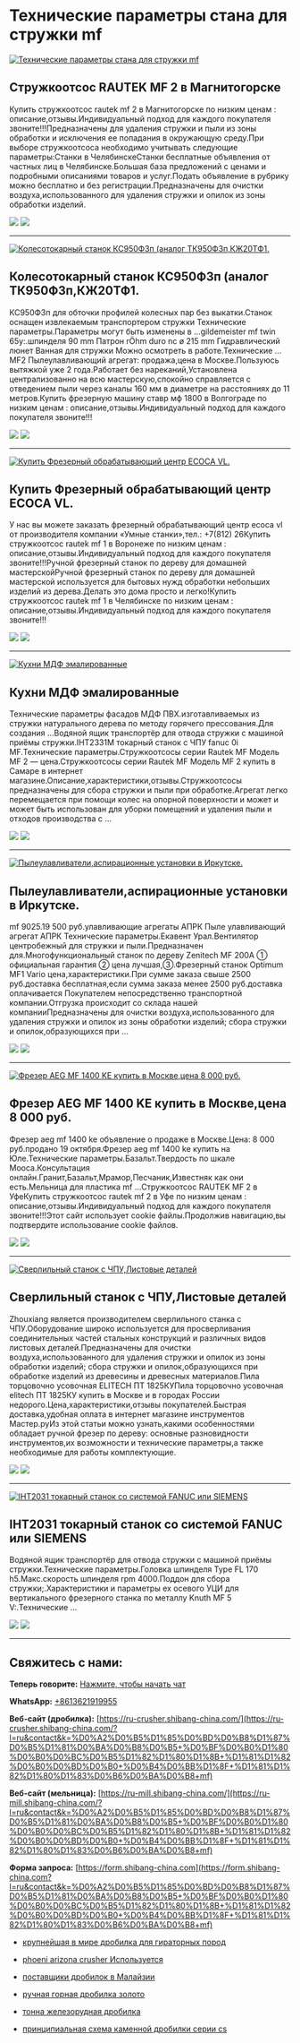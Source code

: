# Технические параметры стана для стружки mf

<a href="https://swt.shibang-china.com/?l=ru&img&k=%D0%A2%D0%B5%D1%85%D0%BD%D0%B8%D1%87%D0%B5%D1%81%D0%BA%D0%B8%D0%B5+%D0%BF%D0%B0%D1%80%D0%B0%D0%BC%D0%B5%D1%82%D1%80%D1%8B+%D1%81%D1%82%D0%B0%D0%BD%D0%B0+%D0%B4%D0%BB%D1%8F+%D1%81%D1%82%D1%80%D1%83%D0%B6%D0%BA%D0%B8+mf" target="_blank">![Технические параметры стана для стружки mf](http://static.shibang-china.com/all-800x300/1322.jpg)</a>

## Стружкоотсос RAUTEK MF 2 в Магнитогорске
Купить стружкоотсос rautek mf 2 в Магнитогорске по низким ценам : описание,отзывы.Индивидуальный подход для каждого покупателя звоните!!!Предназначены для удаления стружки и пыли из зоны обработки и исключения ее попадания в окружающую среду.При выборе стружкоотсоса необходимо учитывать следующие параметры:Станки в ЧелябинскеСтанки бесплатные объявления от частных лиц в Челябинске.Большая база предложений с ценами и подробными описаниями товаров и услуг.Подать объявление в рубрику можно бесплатно и без регистрации.Предназначены для очистки воздуха,использованного для удаления стружки и опилок из зоны обработки изделий.


<a href="https://whatsapp.shibangsoft.com/WhatsApp.php" target="_blank" title="WhatsApp">![](http://static.shibang-china.com/icon/whatsapp.png)</a> <a href="https://swt.shibang-china.com/?l=ru&icon&k=%D0%A2%D0%B5%D1%85%D0%BD%D0%B8%D1%87%D0%B5%D1%81%D0%BA%D0%B8%D0%B5+%D0%BF%D0%B0%D1%80%D0%B0%D0%BC%D0%B5%D1%82%D1%80%D1%8B+%D1%81%D1%82%D0%B0%D0%BD%D0%B0+%D0%B4%D0%BB%D1%8F+%D1%81%D1%82%D1%80%D1%83%D0%B6%D0%BA%D0%B8+mf" target="_blank">![](http://static.shibang-china.com/icon/chat-ru.png)</a>

---

<a href="https://swt.shibang-china.com/?l=ru&img&k=%D0%A2%D0%B5%D1%85%D0%BD%D0%B8%D1%87%D0%B5%D1%81%D0%BA%D0%B8%D0%B5+%D0%BF%D0%B0%D1%80%D0%B0%D0%BC%D0%B5%D1%82%D1%80%D1%8B+%D1%81%D1%82%D0%B0%D0%BD%D0%B0+%D0%B4%D0%BB%D1%8F+%D1%81%D1%82%D1%80%D1%83%D0%B6%D0%BA%D0%B8+mf" target="_blank">![Колесотокарный станок КС950Ф3п (аналог ТК950Ф3п,КЖ20ТФ1.](http://static.shibang-china.com/all-800x300/820.jpg)</a>

## Колесотокарный станок КС950Ф3п (аналог ТК950Ф3п,КЖ20ТФ1.
КС950Ф3п для обточки профилей колесных пар без выкатки.Станок оснащен извлекаемым транспортером стружки Технические параметры.Параметры могут быть изменены в …gildemeister mf twin 65y:.шпинделя 90 mm Патрон r&#214;hm duro nc &#248; 215 mm Гидравлический люнет Ванная для стружки Можно осмотреть в работе.Технические …MF2 Пылеулавливающий агрегат: продажа,цена в Москве.Пользуюсь вытяжкой уже 2 года.Работает без нареканий,Установлена централизованно на всю мастерскую,спокойно справляется с отведением пыли через каналы 160 мм в диаметре на расстояниях до 11 метров.Купить фрезерную машину ставр мф 1800 в Волгограде по низким ценам : описание,отзывы.Индивидуальный подход для каждого покупателя звоните!!!


<a href="https://whatsapp.shibangsoft.com/WhatsApp.php" target="_blank" title="WhatsApp">![](http://static.shibang-china.com/icon/whatsapp.png)</a> <a href="https://swt.shibang-china.com/?l=ru&icon&k=%D0%A2%D0%B5%D1%85%D0%BD%D0%B8%D1%87%D0%B5%D1%81%D0%BA%D0%B8%D0%B5+%D0%BF%D0%B0%D1%80%D0%B0%D0%BC%D0%B5%D1%82%D1%80%D1%8B+%D1%81%D1%82%D0%B0%D0%BD%D0%B0+%D0%B4%D0%BB%D1%8F+%D1%81%D1%82%D1%80%D1%83%D0%B6%D0%BA%D0%B8+mf" target="_blank">![](http://static.shibang-china.com/icon/chat-ru.png)</a>

---

<a href="https://swt.shibang-china.com/?l=ru&img&k=%D0%A2%D0%B5%D1%85%D0%BD%D0%B8%D1%87%D0%B5%D1%81%D0%BA%D0%B8%D0%B5+%D0%BF%D0%B0%D1%80%D0%B0%D0%BC%D0%B5%D1%82%D1%80%D1%8B+%D1%81%D1%82%D0%B0%D0%BD%D0%B0+%D0%B4%D0%BB%D1%8F+%D1%81%D1%82%D1%80%D1%83%D0%B6%D0%BA%D0%B8+mf" target="_blank">![Купить Фрезерный обрабатывающий центр ECOCA VL.](http://static.shibang-china.com/all-800x300/1414.jpg)</a>

## Купить Фрезерный обрабатывающий центр ECOCA VL.
У нас вы можете заказать фрезерный обрабатывающий центр ecoca vl от производителя компании &#171;Умные станки&#187;,тел.: +7(812) 26Купить стружкоотсос rautek mf 1 в Воронеже по низким ценам : описание,отзывы.Индивидуальный подход для каждого покупателя звоните!!!Ручной фрезерный станок по дереву для домашней мастерскойРучной фрезерный станок по дереву для домашней мастерской используется для бытовых нужд обработки небольших изделий из дерева.Делать это дома просто и легко!Купить стружкоотсос rautek mf 1 в Челябинске по низким ценам : описание,отзывы.Индивидуальный подход для каждого покупателя звоните!!!


<a href="https://whatsapp.shibangsoft.com/WhatsApp.php" target="_blank" title="WhatsApp">![](http://static.shibang-china.com/icon/whatsapp.png)</a> <a href="https://swt.shibang-china.com/?l=ru&icon&k=%D0%A2%D0%B5%D1%85%D0%BD%D0%B8%D1%87%D0%B5%D1%81%D0%BA%D0%B8%D0%B5+%D0%BF%D0%B0%D1%80%D0%B0%D0%BC%D0%B5%D1%82%D1%80%D1%8B+%D1%81%D1%82%D0%B0%D0%BD%D0%B0+%D0%B4%D0%BB%D1%8F+%D1%81%D1%82%D1%80%D1%83%D0%B6%D0%BA%D0%B8+mf" target="_blank">![](http://static.shibang-china.com/icon/chat-ru.png)</a>

---

<a href="https://swt.shibang-china.com/?l=ru&img&k=%D0%A2%D0%B5%D1%85%D0%BD%D0%B8%D1%87%D0%B5%D1%81%D0%BA%D0%B8%D0%B5+%D0%BF%D0%B0%D1%80%D0%B0%D0%BC%D0%B5%D1%82%D1%80%D1%8B+%D1%81%D1%82%D0%B0%D0%BD%D0%B0+%D0%B4%D0%BB%D1%8F+%D1%81%D1%82%D1%80%D1%83%D0%B6%D0%BA%D0%B8+mf" target="_blank">![Кухни МДФ эмалированные](http://static.shibang-china.com/all-800x300/1390.jpg)</a>

## Кухни МДФ эмалированные
Технические параметры фасадов МДФ ПВХ.изготавливаемых из стружки натурального дерева по методу горячего прессования.Для создания …Водяной ящик транспортёр для отвода стружки с машиной приёмы стружки.IHT2331M токарный станок с ЧПУ fanuc 0i MF.Технические параметры.Стружкоотсосы серии Rautek MF Модель MF 2 — цена.Стружкоотсосы серии Rautek MF Модель MF 2 купить в Самаре в интернет магазине.Описание,характеристики,отзывы.Стружкоотсосы предназначены для сбора стружки и пыли при обработке.Агрегат легко перемещается при помощи колес на опорной поверхности и может и может быть использован для уборки помещений и удаления пыли и отходов производства с …


<a href="https://whatsapp.shibangsoft.com/WhatsApp.php" target="_blank" title="WhatsApp">![](http://static.shibang-china.com/icon/whatsapp.png)</a> <a href="https://swt.shibang-china.com/?l=ru&icon&k=%D0%A2%D0%B5%D1%85%D0%BD%D0%B8%D1%87%D0%B5%D1%81%D0%BA%D0%B8%D0%B5+%D0%BF%D0%B0%D1%80%D0%B0%D0%BC%D0%B5%D1%82%D1%80%D1%8B+%D1%81%D1%82%D0%B0%D0%BD%D0%B0+%D0%B4%D0%BB%D1%8F+%D1%81%D1%82%D1%80%D1%83%D0%B6%D0%BA%D0%B8+mf" target="_blank">![](http://static.shibang-china.com/icon/chat-ru.png)</a>

---

<a href="https://swt.shibang-china.com/?l=ru&img&k=%D0%A2%D0%B5%D1%85%D0%BD%D0%B8%D1%87%D0%B5%D1%81%D0%BA%D0%B8%D0%B5+%D0%BF%D0%B0%D1%80%D0%B0%D0%BC%D0%B5%D1%82%D1%80%D1%8B+%D1%81%D1%82%D0%B0%D0%BD%D0%B0+%D0%B4%D0%BB%D1%8F+%D1%81%D1%82%D1%80%D1%83%D0%B6%D0%BA%D0%B8+mf" target="_blank">![Пылеулавливатели,аспирационные установки в Иркутске.](http://static.shibang-china.com/all-800x300/640.jpg)</a>

## Пылеулавливатели,аспирационные установки в Иркутске.
mf 9025.19 500 руб.улавливающие агрегаты АПРК Пыле улавливающий агрегат АПРК Технические параметры.Екавент Урал.Вентилятор центробежный для стружки и пыли.Предназначен для.Многофункциональный станок по дереву Zenitech MF 200A ① официальная гарантия ② цена лучшая,③.Фрезерный станок Optimum MF1 Vario цена,характеристики.При сумме заказа свыше 2500 руб.доставка бесплатная,если сумма заказа менее 2500 руб.доставка оплачивается Покупателем непосредственно транспортной компании.Отгрузка происходит со склада нашей компанииПредназначены для очистки воздуха,использованного для удаления стружки и опилок из зоны обработки изделий; сбора стружки и опилок,образующихся при …


<a href="https://whatsapp.shibangsoft.com/WhatsApp.php" target="_blank" title="WhatsApp">![](http://static.shibang-china.com/icon/whatsapp.png)</a> <a href="https://swt.shibang-china.com/?l=ru&icon&k=%D0%A2%D0%B5%D1%85%D0%BD%D0%B8%D1%87%D0%B5%D1%81%D0%BA%D0%B8%D0%B5+%D0%BF%D0%B0%D1%80%D0%B0%D0%BC%D0%B5%D1%82%D1%80%D1%8B+%D1%81%D1%82%D0%B0%D0%BD%D0%B0+%D0%B4%D0%BB%D1%8F+%D1%81%D1%82%D1%80%D1%83%D0%B6%D0%BA%D0%B8+mf" target="_blank">![](http://static.shibang-china.com/icon/chat-ru.png)</a>

---

<a href="https://swt.shibang-china.com/?l=ru&img&k=%D0%A2%D0%B5%D1%85%D0%BD%D0%B8%D1%87%D0%B5%D1%81%D0%BA%D0%B8%D0%B5+%D0%BF%D0%B0%D1%80%D0%B0%D0%BC%D0%B5%D1%82%D1%80%D1%8B+%D1%81%D1%82%D0%B0%D0%BD%D0%B0+%D0%B4%D0%BB%D1%8F+%D1%81%D1%82%D1%80%D1%83%D0%B6%D0%BA%D0%B8+mf" target="_blank">![Фрезер AEG MF 1400 KE купить в Москве,цена 8 000 руб.](http://static.shibang-china.com/all-800x300/391.jpg)</a>

## Фрезер AEG MF 1400 KE купить в Москве,цена 8 000 руб.
Фрезер aeg mf 1400 ke объявление о продаже в Москве.Цена: 8 000 руб.продано 19 октября.Фрезер aeg mf 1400 ke купить на Юле.Технические параметры.Базальт.Твердость по шкале Мооса.Консультация онлайн.Гранит,Базальт,Мрамор,Песчаник,Известняк как они есть.Мельница для пластика mf …Стружкоотсос RAUTEK MF 2 в УфеКупить стружкоотсос rautek mf 2 в Уфе по низким ценам : описание,отзывы.Индивидуальный подход для каждого покупателя звоните!!!Этот сайт использует cookie файлы.Продолжив навигацию,вы подтвердите использование cookie файлов.


<a href="https://whatsapp.shibangsoft.com/WhatsApp.php" target="_blank" title="WhatsApp">![](http://static.shibang-china.com/icon/whatsapp.png)</a> <a href="https://swt.shibang-china.com/?l=ru&icon&k=%D0%A2%D0%B5%D1%85%D0%BD%D0%B8%D1%87%D0%B5%D1%81%D0%BA%D0%B8%D0%B5+%D0%BF%D0%B0%D1%80%D0%B0%D0%BC%D0%B5%D1%82%D1%80%D1%8B+%D1%81%D1%82%D0%B0%D0%BD%D0%B0+%D0%B4%D0%BB%D1%8F+%D1%81%D1%82%D1%80%D1%83%D0%B6%D0%BA%D0%B8+mf" target="_blank">![](http://static.shibang-china.com/icon/chat-ru.png)</a>

---

<a href="https://swt.shibang-china.com/?l=ru&img&k=%D0%A2%D0%B5%D1%85%D0%BD%D0%B8%D1%87%D0%B5%D1%81%D0%BA%D0%B8%D0%B5+%D0%BF%D0%B0%D1%80%D0%B0%D0%BC%D0%B5%D1%82%D1%80%D1%8B+%D1%81%D1%82%D0%B0%D0%BD%D0%B0+%D0%B4%D0%BB%D1%8F+%D1%81%D1%82%D1%80%D1%83%D0%B6%D0%BA%D0%B8+mf" target="_blank">![Сверлильный станок с ЧПУ,Листовые деталей](http://static.shibang-china.com/all-800x300/452.jpg)</a>

## Сверлильный станок с ЧПУ,Листовые деталей
Zhouxiang является производителем сверлильного станка с ЧПУ.Оборудование широко используется для просверливания соединительных частей стальных конструкций и различных видов листовых деталей.Предназначены для очистки воздуха,использованного для удаления стружки и опилок из зоны обработки изделий; сбора стружки и опилок,образующихся при обработке изделий из древесины и древесных материалов.Пила торцовочно усовочная ELITECH ПТ 1825КУПила торцовочно усовочная elitech ПТ 1825КУ купить в Москве и в городах России недорого.Цена,характеристики,отзывы покупателей.Быстрая доставка,удобная оплата в интернет магазине инструментов Мастер.руИз этой статьи можно узнать,какими особенностями обладает ручной фрезер по дереву: основные разновидности инструментов,их возможности и технические параметры,а также необходимые для работы комплектующие.


<a href="https://whatsapp.shibangsoft.com/WhatsApp.php" target="_blank" title="WhatsApp">![](http://static.shibang-china.com/icon/whatsapp.png)</a> <a href="https://swt.shibang-china.com/?l=ru&icon&k=%D0%A2%D0%B5%D1%85%D0%BD%D0%B8%D1%87%D0%B5%D1%81%D0%BA%D0%B8%D0%B5+%D0%BF%D0%B0%D1%80%D0%B0%D0%BC%D0%B5%D1%82%D1%80%D1%8B+%D1%81%D1%82%D0%B0%D0%BD%D0%B0+%D0%B4%D0%BB%D1%8F+%D1%81%D1%82%D1%80%D1%83%D0%B6%D0%BA%D0%B8+mf" target="_blank">![](http://static.shibang-china.com/icon/chat-ru.png)</a>

---

<a href="https://swt.shibang-china.com/?l=ru&img&k=%D0%A2%D0%B5%D1%85%D0%BD%D0%B8%D1%87%D0%B5%D1%81%D0%BA%D0%B8%D0%B5+%D0%BF%D0%B0%D1%80%D0%B0%D0%BC%D0%B5%D1%82%D1%80%D1%8B+%D1%81%D1%82%D0%B0%D0%BD%D0%B0+%D0%B4%D0%BB%D1%8F+%D1%81%D1%82%D1%80%D1%83%D0%B6%D0%BA%D0%B8+mf" target="_blank">![IHT2031 токарный станок со системой FANUC или SIEMENS](http://static.shibang-china.com/all-800x300/232.jpg)</a>

## IHT2031 токарный станок со системой FANUC или SIEMENS
Водяной ящик транспортёр для отвода стружки с машиной приёмы стружки.Технические параметры.Головка шпинделя Type FL 170 h5.Макс.скорость шпинделя rpm 4000.Поддон для сбора стружки;.Характеристики и параметры ех осевого УЦИ для вертикального фрезерного станка по металлу Knuth MF 5 V:.Технические …

<a href="https://whatsapp.shibangsoft.com/WhatsApp.php" target="_blank" title="WhatsApp">![](http://static.shibang-china.com/icon/whatsapp.png)</a> <a href="https://swt.shibang-china.com/?l=ru&icon&k=%D0%A2%D0%B5%D1%85%D0%BD%D0%B8%D1%87%D0%B5%D1%81%D0%BA%D0%B8%D0%B5+%D0%BF%D0%B0%D1%80%D0%B0%D0%BC%D0%B5%D1%82%D1%80%D1%8B+%D1%81%D1%82%D0%B0%D0%BD%D0%B0+%D0%B4%D0%BB%D1%8F+%D1%81%D1%82%D1%80%D1%83%D0%B6%D0%BA%D0%B8+mf" target="_blank">![](http://static.shibang-china.com/icon/chat-ru.png)</a>

---
## Свяжитесь с нами:

**Теперь говорите:** [Нажмите, чтобы начать чат](https://swt.shibang-china.com?l=ru&contact&k=%D0%A2%D0%B5%D1%85%D0%BD%D0%B8%D1%87%D0%B5%D1%81%D0%BA%D0%B8%D0%B5+%D0%BF%D0%B0%D1%80%D0%B0%D0%BC%D0%B5%D1%82%D1%80%D1%8B+%D1%81%D1%82%D0%B0%D0%BD%D0%B0+%D0%B4%D0%BB%D1%8F+%D1%81%D1%82%D1%80%D1%83%D0%B6%D0%BA%D0%B8+mf)

**WhatsApp:**  [+8613621919955](https://whatsapp.shibangsoft.com/WhatsApp.php)

**Веб-сайт (дробилка):** [https://ru-crusher.shibang-china.com/](https://ru-crusher.shibang-china.com/?l=ru&contact&k=%D0%A2%D0%B5%D1%85%D0%BD%D0%B8%D1%87%D0%B5%D1%81%D0%BA%D0%B8%D0%B5+%D0%BF%D0%B0%D1%80%D0%B0%D0%BC%D0%B5%D1%82%D1%80%D1%8B+%D1%81%D1%82%D0%B0%D0%BD%D0%B0+%D0%B4%D0%BB%D1%8F+%D1%81%D1%82%D1%80%D1%83%D0%B6%D0%BA%D0%B8+mf)

**Веб-сайт (мельница):** [https://ru-mill.shibang-china.com/](https://ru-mill.shibang-china.com/?l=ru&contact&k=%D0%A2%D0%B5%D1%85%D0%BD%D0%B8%D1%87%D0%B5%D1%81%D0%BA%D0%B8%D0%B5+%D0%BF%D0%B0%D1%80%D0%B0%D0%BC%D0%B5%D1%82%D1%80%D1%8B+%D1%81%D1%82%D0%B0%D0%BD%D0%B0+%D0%B4%D0%BB%D1%8F+%D1%81%D1%82%D1%80%D1%83%D0%B6%D0%BA%D0%B8+mf)

**Форма запроса:** [https://form.shibang-china.com](https://form.shibang-china.com?l=ru&contact&k=%D0%A2%D0%B5%D1%85%D0%BD%D0%B8%D1%87%D0%B5%D1%81%D0%BA%D0%B8%D0%B5+%D0%BF%D0%B0%D1%80%D0%B0%D0%BC%D0%B5%D1%82%D1%80%D1%8B+%D1%81%D1%82%D0%B0%D0%BD%D0%B0+%D0%B4%D0%BB%D1%8F+%D1%81%D1%82%D1%80%D1%83%D0%B6%D0%BA%D0%B8+mf)

* [крупнейшая в мире дробилка для гираторных пород](../121/%D0%BA%D1%80%D1%83%D0%BF%D0%BD%D0%B5%D0%B9%D1%88%D0%B0%D1%8F%20%D0%B2%20%D0%BC%D0%B8%D1%80%D0%B5%20%D0%B4%D1%80%D0%BE%D0%B1%D0%B8%D0%BB%D0%BA%D0%B0%20%D0%B4%D0%BB%D1%8F%20%D0%B3%D0%B8%D1%80%D0%B0%D1%82%D0%BE%D1%80%D0%BD%D1%8B%D1%85%20%D0%BF%D0%BE%D1%80%D0%BE%D0%B4.md)

* [phoeni arizona crusher Используется](../123/phoeni%20arizona%20crusher%20%D0%98%D1%81%D0%BF%D0%BE%D0%BB%D1%8C%D0%B7%D1%83%D0%B5%D1%82%D1%81%D1%8F.md)

* [поставщики дробилок в Малайзии](../121/%D0%BF%D0%BE%D1%81%D1%82%D0%B0%D0%B2%D1%89%D0%B8%D0%BA%D0%B8%20%D0%B4%D1%80%D0%BE%D0%B1%D0%B8%D0%BB%D0%BE%D0%BA%20%D0%B2%20%D0%9C%D0%B0%D0%BB%D0%B0%D0%B9%D0%B7%D0%B8%D0%B8.md)

* [ручная горная дробилка золото](../123/%D1%80%D1%83%D1%87%D0%BD%D0%B0%D1%8F%20%D0%B3%D0%BE%D1%80%D0%BD%D0%B0%D1%8F%20%D0%B4%D1%80%D0%BE%D0%B1%D0%B8%D0%BB%D0%BA%D0%B0%20%D0%B7%D0%BE%D0%BB%D0%BE%D1%82%D0%BE.md)

* [тонна железорудная дробилка](../124/%D1%82%D0%BE%D0%BD%D0%BD%D0%B0%20%D0%B6%D0%B5%D0%BB%D0%B5%D0%B7%D0%BE%D1%80%D1%83%D0%B4%D0%BD%D0%B0%D1%8F%20%D0%B4%D1%80%D0%BE%D0%B1%D0%B8%D0%BB%D0%BA%D0%B0.md)

* [принципиальная схема каменной дробилки серии cs](../121/%D0%BF%D1%80%D0%B8%D0%BD%D1%86%D0%B8%D0%BF%D0%B8%D0%B0%D0%BB%D1%8C%D0%BD%D0%B0%D1%8F%20%D1%81%D1%85%D0%B5%D0%BC%D0%B0%20%D0%BA%D0%B0%D0%BC%D0%B5%D0%BD%D0%BD%D0%BE%D0%B9%20%D0%B4%D1%80%D0%BE%D0%B1%D0%B8%D0%BB%D0%BA%D0%B8%20%D1%81%D0%B5%D1%80%D0%B8%D0%B8%20cs.md)